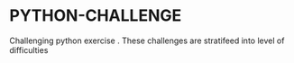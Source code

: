 # PYTHON-CHALLENGE
Challenging python exercise .
These challenges are stratifeed into level of difficulties
